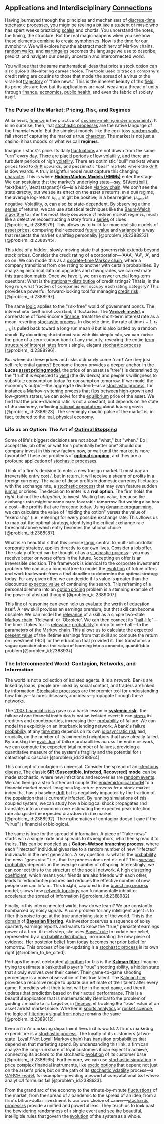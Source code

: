 ## Applications and Interdisciplinary [Connections](@article_id:193345)

Having journeyed through the principles and mechanisms of [discrete-time stochastic processes](@article_id:136387), you might be feeling a bit like a student of music who has spent weeks practicing [scales](@article_id:170403) and chords. You understand the notes, the timing, the structure. But the real magic happens when you see how these elements [combine](@article_id:263454) to create symphonies. Now is the time for our symphony. We will explore how the abstract machinery of [Markov chains](@article_id:150334), [random walks](@article_id:159141), and [martingales](@article_id:267285) becomes the language we use to describe, predict, and navigate our deeply uncertain and interconnected world.

You will see that the same mathematical ideas that price a stock option can also guide a life-altering career choice. The tools used to track a company's credit rating are cousins to those that model the spread of a virus or the viral-hot [trajectory](@article_id:172968) of "fake news." This is the inherent beauty of this [field](@article_id:151652): its principles are few, but its applications are vast, weaving a thread of unity through [finance](@article_id:144433), [economics](@article_id:271560), [public health](@article_id:273370), and even the fabric of society itself.

### The Pulse of the Market: Pricing, Risk, and Regimes

At its heart, [finance](@article_id:144433) is the practice of [decision-making under uncertainty](@article_id:142811). It is no surprise, then, that [stochastic processes](@article_id:141072) are the native language of the financial world. But the simplest models, like the coin-toss [random walk](@article_id:142126), fall short of capturing the market's true [character](@article_id:264898). The market is not just a casino; it has moods, or what we call **regimes**.

Imagine a stock's price. Its daily [fluctuations](@article_id:150006) are not drawn from the same "urn" every day. There are placid periods of low [volatility](@article_id:266358), and there are turbulent periods of high [volatility](@article_id:266358). There are optimistic "bull" markets where prices tend to [drift](@article_id:268312) upwards, and pessimistic "bear" markets where the [drift](@article_id:268312) is downwards. A truly insightful model must capture this changing [character](@article_id:264898). This is where **[Hidden Markov Models (HMMs)](@article_id:176494)** enter the stage. We can postulate that the market's underlying state—say, $\{\text{bull}, \text{bear}, \text{stagnant}\\}$—is a hidden [Markov chain](@article_id:146702). We don't see the state directly, but we see its effect on the asset's returns. In a bull regime, the average log-return $\mu_{\text{bull}}$ might be positive; in a bear regime, $\mu_{\text{bear}}$ is negative. [Volatility](@article_id:266358), $\sigma$, can also be state-dependent. By observing a time [series](@article_id:260342) of returns, we can use statistical techniques like the [Baum-Welch algorithm](@article_id:273448) to infer the most likely sequence of hidden market regimes, much like a detective reconstructing a story from a [series](@article_id:260342) of clues [@problem_id:2388979]. This allows us to build far more realistic models of [asset prices](@article_id:171477), computing their expected [future value](@article_id:140524) and [variance](@article_id:148683) in a way that respects the market's shifting personality [@problem_id:2388953] [@problem_id:2388945].

This idea of a hidden, slowly-moving state that governs risk extends beyond stock prices. Consider the credit rating of a corporation—'AAA', 'AA', 'A', and so on. We can model this as a [discrete-time Markov chain](@article_id:201215), where a company transitions from one rating to another with certain probabilities. By analyzing historical data on upgrades and downgrades, we can estimate this [transition matrix](@article_id:145931). Once we have it, we can answer crucial long-term questions: What is the [stationary distribution](@article_id:142048) of credit ratings? That is, in the long run, what fraction of companies will occupy each rating category? This provides a powerful, forward-looking tool for managing [credit risk](@article_id:145518) [@problem_id:2388997].

The same [logic](@article_id:266330) applies to the "risk-free" world of government bonds. The interest rate itself is not constant; it fluctuates. The **[Vasicek model](@article_id:143834)**, a cornerstone of fixed-income [finance](@article_id:144433), treats the short-term interest rate as a mean-reverting [stochastic process](@article_id:159008). In discrete time, the rate at time $t+1$, $r_{t+1}$, is pulled back toward a long-run mean $\theta$ but is also jostled by a random shock. By describing the interest rate with this simple rule, we can derive the price of a zero-coupon bond of any maturity, revealing the entire [term structure of interest rates](@article_id:136888) from a single, elegant [stochastic process](@article_id:159008) [@problem_id:2388996].

But where do these prices and risks ultimately come from? Are they just self-referential games? Economic theory provides a deeper anchor. In the **Lucas [asset pricing model](@article_id:201446)**, the price of an asset (a "tree") is determined by the "fruit" it is expected to [yield](@article_id:197199) (the dividends) and people's willingness to substitute consumption today for consumption tomorrow. If we model the economy's output—the aggregate dividend—as a [stochastic process](@article_id:159008), for instance a Markov-switching process that flips between high-growth and low-growth states, we can solve for the [equilibrium](@article_id:144554) price of the asset. We find that the price-dividend ratio is not a constant, but depends on the state of the economy, reflecting [rational expectations](@article_id:140059) about future growth [@problem_id:2388923]. The seemingly chaotic pulse of the market is, in fact, tethered to the real, physical economy.

### Life as an Option: The Art of [Optimal Stopping](@article_id:143624)

Some of life's biggest decisions are not about "what," but "when." Do I accept this job offer, or wait for a potentially better one? Should our company invest in this new factory now, or wait until the market is more favorable? These are problems of **[optimal stopping](@article_id:143624)**, and they are a profound application of [stochastic processes](@article_id:141072).

Think of a firm's decision to enter a new foreign market. It must pay an irreversible entry cost $I$, but in return, it will receive a stream of profits in a foreign currency. The value of these profits in domestic currency fluctuates with the exchange rate, a [stochastic process](@article_id:159008) that may even feature sudden [jumps](@article_id:273296) or crises. The decision to enter is a **real option**. The firm holds the *right*, but not the *obligation*, to invest. Waiting has value, because the exchange rate might become more favorable tomorrow. But waiting also has a cost—the profits that are foregone today. Using [dynamic programming](@article_id:140613), we can calculate the value of "holding the option" versus the value of "exercising" (i.e., entering) for every possible exchange rate. This allows us to map out the optimal strategy, identifying the critical exchange rate threshold above which entry becomes the rational choice [@problem_id:2388987].

What is so beautiful is that this precise [logic](@article_id:266330), central to multi-billion dollar corporate strategy, applies directly to our own lives. Consider a job offer. The salary offered can be thought of as a [stochastic process](@article_id:159008)—you may receive better or worse offers in the future. Accepting an offer is an irreversible decision. The framework is identical to the corporate investment problem. We can use a binomial tree to model the [evolution](@article_id:143283) of future offers and work backwards from a final deadline to determine the optimal strategy today. For any given offer, we can decide if its value is greater than the discounted [expected value](@article_id:160628) of continuing the search. This reframing of a personal dilemma into an [option pricing](@article_id:139486) problem is a stunning example of the power of abstract thought [@problem_id:2389007].

This line of reasoning can even help us evaluate the worth of education itself. A new skill provides an earnings premium, but that skill can become obsolete. We can model the [relevance](@article_id:260541) of a skill as a simple two-state [Markov chain](@article_id:146702): 'Relevant' or 'Obsolete'. We can then connect its "[half-life](@article_id:144349)"—the time it takes for its [relevance](@article_id:260541) [probability](@article_id:263106) to drop to one-half—to the [parameters](@article_id:173606) of the [Markov chain](@article_id:146702). This allows us to calculate the expected [present value](@article_id:140669) of the lifetime earnings from that skill and compute the return on investment (ROI) for the education that provided it. This transforms a vague question about the value of learning into a concrete, quantifiable problem [@problem_id:2388934].

### The Interconnected World: Contagion, Networks, and Information

The world is not a collection of isolated agents. It is a network. Banks are linked by loans, people are linked by social contact, and traders are linked by information. [Stochastic processes](@article_id:141072) are the premier tool for understanding how things—failures, diseases, and ideas—propagate through these networks.

The [2008 financial crisis](@article_id:142694) gave us a harsh lesson in **[systemic risk](@article_id:136203)**. The failure of one financial institution is not an isolated event; it can [stress](@article_id:161554) its creditors and counterparties, increasing their [probability](@article_id:263106) of failure. We can model this explicitly on an interbank lending network. A bank's failure [probability](@article_id:263106) at any [time step](@article_id:136673) depends on its own [idiosyncratic risk](@article_id:138737) and, crucially, on the number of its connected neighbors that have already failed. By tracking the [evolution](@article_id:143283) of failure probabilities across the entire network, we can compute the expected total number of failures, providing a quantitative measure of the system's fragility and the potential for a catastrophic cascade [@problem_id:2388944].

This concept of contagion is universal. Consider the spread of an [infectious disease](@article_id:181830). The classic **SIR (Susceptible, Infected, Recovered) model** can be made stochastic, where new infections and recoveries are [random events](@article_id:268773). We can then go a step further and couple this [epidemiological model](@article_id:164403) to a financial market model. Imagine a log-return process for a stock market index that has a baseline [drift](@article_id:268312) but is negatively impacted by the fraction of the population that is currently infected. By running simulations of this coupled system, we can study how a biological shock propagates and translates into an economic one, estimating the expected peak infection rate alongside the expected drawdown in the market [@problem_id:2388992]. The mathematics of contagion doesn't care if the "virus" is financial or biological.

The same is true for the spread of information. A piece of "fake news" starts with a single node and spreads to its neighbors, who then spread it to theirs. This can be modeled as a **Galton-Watson [branching process](@article_id:150257)**, where each "infected" individual gives rise to a random number of new "infected" individuals in the next generation. A key question is: what is the [probability](@article_id:263106) the news "goes viral," i.e., that the process does not die out? This [survival probability](@article_id:137425) depends on the average number of offspring. Interestingly, we can connect this to the structure of the social network. A high [clustering coefficient](@article_id:143989), which means your friends are also friends with each other, leads to redundant exposures and reduces the effective number of new people one can inform. This insight, captured in the [branching process](@article_id:150257) model, shows how [network topology](@article_id:140913) can fundamentally inhibit or accelerate the spread of information [@problem_id:2388982].

Finally, in this interconnected world, how do we learn? We are constantly bombarded by noisy signals. A core problem for any intelligent agent is to filter this noise to get at the true underlying state of the world. This is the [domain](@article_id:274630) of **[Bayesian filtering](@article_id:136775)**. An investor observes a sequence of noisy quarterly earnings reports and wants to know the "true," persistent earnings power of a firm. At each step, she uses [Bayes' rule](@article_id:274676) to update her belief, represented by a [probability distribution](@article_id:145910), incorporating the new piece of evidence. Her posterior belief from today becomes her [prior belief](@article_id:264071) for tomorrow. This process of belief-updating is a [stochastic process](@article_id:159008) in its own right [@problem_to_be_cited].

Perhaps the most celebrated [algorithm](@article_id:267625) for this is the **[Kalman filter](@article_id:144746)**. Imagine trying to estimate a basketball player's "true" shooting ability, a hidden state that slowly evolves over their career. Their game-to-game shooting percentage is a noisy observation of this true talent. The [Kalman filter](@article_id:144746) provides a recursive recipe to update our estimate of their talent after every game. It predicts what their talent will be in the next game, and then it updates that prediction based on their actual performance. This is a beautiful application that is mathematically identical to the problem of guiding a missile to its target or, in [finance](@article_id:144433), of tracking the "true" value of an asset amidst market noise. Whether in [sports analytics](@article_id:274009) or [rocket science](@article_id:174101), the [logic](@article_id:266330) of [filtering](@article_id:264334) a [signal from noise](@article_id:141420) remains the same [@problem_id:2389012].

Even a firm's marketing department lives in this world. A firm's marketing expenditure is a [stochastic process](@article_id:159008). The loyalty of its customers (a two-state 'Loyal'/'Not Loyal' [Markov chain](@article_id:146702)) has [transition probabilities](@article_id:157800) that depend on that marketing spend. By understanding this link, a firm can analyze the long-run share of loyal customers it can expect to achieve, connecting its actions to the stochastic [evolution](@article_id:143283) of its customer base [@problem_id:2388965]. Furthermore, we can use [stochastic simulation](@article_id:168375) to price complex financial instruments, like [exotic options](@article_id:136576) that depend not just on the asset's price, but on the path of its [stochastic volatility](@article_id:140302) process—a [GARCH model](@article_id:136164), for example—providing a powerful computational tool where analytical formulas fail [@problem_id:2388933].

From the grand arc of the economy to the minute-by-minute [fluctuations](@article_id:150006) of the market, from the spread of a pandemic to the spread of an idea, from a firm's billion-dollar investment to our own choice of career—[stochastic processes](@article_id:141072) provide a unified and powerful lens. They teach us to look past the bewildering randomness of a single event and see the beautiful, intelligible rules that govern the [evolution](@article_id:143283) of the system as a whole.